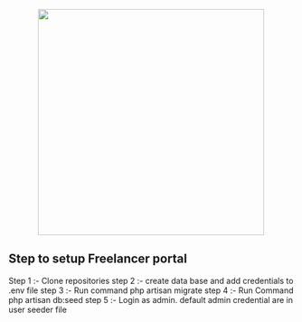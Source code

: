 <p align="center"><a href="https://laravel.com" target="_blank"><img src="https://raw.githubusercontent.com/laravel/art/master/logo-lockup/5%20SVG/2%20CMYK/1%20Full%20Color/laravel-logolockup-cmyk-red.svg" width="400"></a></p>


## Step to setup Freelancer portal

Step 1 :- Clone repositories
step 2 :- create data base and add credentials to .env file
step 3 :- Run command php artisan migrate
step 4 :- Run Command php artisan db:seed
step 5 :- Login as admin. default admin credential are in user seeder file








